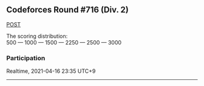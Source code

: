 ## Codeforces Round #716 (Div. 2)

 [POST](https://codeforces.com/blog/entry/89771)<br>

<p>
  
The scoring distribution:<br>
500 — 1000 — 1500 — 2250 — 2500 — 3000
</p>

### Participation

<p>Realtime, 2021-04-16 23:35 UTC+9</p>

---